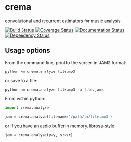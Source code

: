 # crema
convolutional and recurrent estimators for music analysis

[![Build Status](https://travis-ci.org/bmcfee/crema.svg?branch=master)](https://travis-ci.org/bmcfee/crema)
[![Coverage Status](https://coveralls.io/repos/github/bmcfee/crema/badge.svg?branch=master)](https://coveralls.io/github/bmcfee/crema?branch=master)
[![Documentation Status](https://readthedocs.org/projects/crema/badge/?version=latest)](http://crema.readthedocs.io/en/latest/?badge=latest)
[![Dependency Status](https://dependencyci.com/github/bmcfee/crema/badge)](https://dependencyci.com/github/bmcfee/crema)


Usage options
-------------

From the command-line, print to the screen in JAMS format:

```
python -m crema.analyze file.mp3
```

or save to a file:

```
python -m crema.analyze file.mp3 -o file.jams
```


From within python:

```python
import crema.analyze

jam = crema.analyze(filename='/path/to/file.mp3')
```

or if you have an audio buffer in memory, librosa-style:

```python
jam = crema.analyze(y=y, sr=sr)
```
